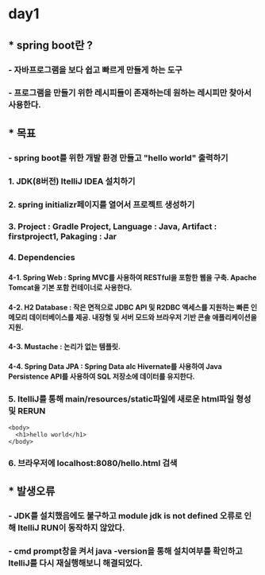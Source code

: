 # day1
## * spring boot란 ? 
### - 자바프로그램을 보다 쉽고 빠르게 만들게 하는 도구
### - 프로그램을 만들기 위한 레시피들이 존재하는데 원하는 레시피만 찾아서 사용한다.
## * 목표
### - spring boot를 위한 개발 환경 만들고 "hello world" 출력하기
### 1. JDK(8버전) ItelliJ IDEA 설치하기
### 2. spring initializr페이지를 열어서 프로젝트 생성하기
### 3. Project : Gradle Project, Language : Java, Artifact : firstproject1, Pakaging : Jar
### 4. Dependencies
#### 4-1. Spring Web : Spring MVC를 사용하여 RESTful을 포함한 웹을 구축. Apache Tomcat을 기본 포함 컨테이너로 사용한다.
#### 4-2. H2 Database : 작은 면적으로 JDBC API 및 R2DBC 액세스를 지원하는 빠른 인메모리 데이터베이스를 제공. 내장형 및 서버 모드와 브라우저 기반 콘솔 애플리케이션을 지원.
#### 4-3. Mustache : 논리가 없는 템플릿.
#### 4-4. Spring Data JPA : Spring Data alc Hivernate를 사용하여 Java Persistence API를 사용하여 SQL 저장소에 데이터를 유지한다.
### 5. ItelliJ를 통해 main/resources/static파일에 새로운 html파일 형성 및 RERUN
```
<body>
  <h1>hello world</h1>
</body>
```
### 6. 브라우저에 localhost:8080/hello.html 검색
## * 발생오류
### - JDK를 설치했음에도 불구하고 module jdk is not defined 오류로 인해 ItelliJ RUN이 동작하지 않았다.
### - cmd prompt창을 켜서 java -version을 통해 설치여부를 확인하고 ItelliJ를 다시 재실행해보니 해결되었다.
